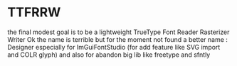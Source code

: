 # TTFRRW
the final modest goal is to be a lightweight TrueType Font Reader Rasterizer Writer
Ok the name is terrible but for the moment not found a better name :
Designer especially for ImGuiFontStudio (for add feature like SVG import and COLR glyph) 
and also for abandon big lib like freetype and sfntly

